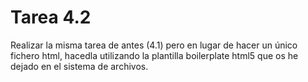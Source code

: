 # Tarea 4.2
Realizar la misma tarea de antes (4.1) pero en lugar de hacer un
único fichero html, hacedla utilizando la plantilla boilerplate
html5 que os he dejado en el sistema de archivos.
